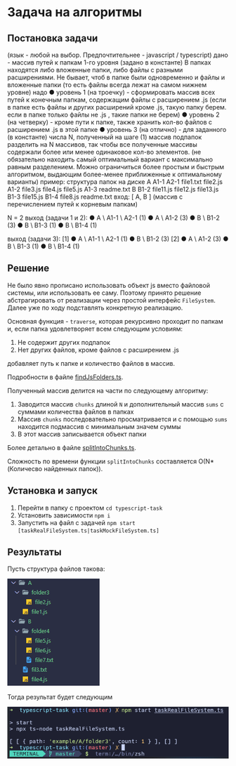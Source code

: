 # Задача на алгоритмы

## Постановка задачи

(язык - любой на выбор. Предпочтительнее - javascript / typescript)
дано - массив путей к папкам 1-го уровня (задано в константе)
В папках находятся либо вложенные папки, либо файлы с разными расширениями.
Не бывает, чтоб в папке были одновременно и файлы и вложенные папки (то есть файлы всегда лежат на самом нижнем уровне)
надо 
●	уровень 1 (на троечку)  - сформировать массив всех путей к конечным папкам, содержащим файлы с расширением .js (если в папке есть файлы и других расширений кроме .js, такую папку берем. если в папке только файлы не .js , такие папки не берем)
●	уровень 2 (на четверку) - кроме пути к папке, также хранить кол-во файлов с расширением .js в этой папке 
●	уровень 3 (на отлично) - для заданного (в константе) числа N, полученный на шаге (1) массив подпапок разделить на N массивов, так чтобы все полученные массивы содержали более или менее одинаковое кол-во элементов.
(не обязательно находить самый оптимальный вариант с максимально равным разделением. Можно ограничиться более простым и быстрым алгоритмом, выдающим более-менее приближенные к оптимальному варианты)
пример:
структура папок на диске
A
  A1-1
    A2-1
       file1.txt
       file2.js
  A1-2
    file3.js
    file4.js
    file5.js
  A1-3
    readme.txt
B
  B1-2
     file11.js
     file12.js
     file13.js
  B1-3
     file15.js
  B1-4
     file8.js
     readme.txt	вход:
[ A, B ]
(массив с перечислением путей к корневым папкам)

N = 2
	выход (задачи 1 и 2):
●	A \ A1-1 \ A2-1  (1)
●	A \ A1-2  (3)
●	B \ B1-2 (3)
●	B \ B1-3 (1)
●	B \ B1-4 (1)


выход (задачи 3):
[1]
●	A \ A1-1 \ A2-1  (1)
●	B \ B1-2 (3)
[2]
●	A \ A1-2  (3)
●	B \ B1-3 (1)
●	B \ B1-4 (1)

## Решение

Не было явно прописано использовать объект js вместо файловой системы, или использовать ее саму. Поэтому принято решение абстрагировать от реализации через простой интерфейс `FileSystem`. Далее уже по ходу подставлять конкретную реализацию.

Основная функция - `traverse`, которая рекурсивно проходит по папкам и, если папка удовлетворяет всем следующим условиям:

1. Не содержит других подпапок
2. Нет других файлов, кроме файлов с расширением .js

добавляет путь к папке и количество файлов в массив.

Подробности в файле [findJsFolders.ts](./findJsFolders.ts).

Полученный массив делится на части по следующему алгоритму:

1. Заводится массив `chunks` длиной `N` и дополнительный массив `sums` с суммами количества файлов в папках
2. Массив `chunks` последовательно просматривается и с помощью `sums` находится подмассив с минимальным значем суммы
3. В этот массив записывается объект папки

Более детально в файле [splitIntoChunks.ts](./splitIntoChunks.ts).

Сложность по времени функции `splitIntoChunks` составляется O(N*(Количесво найденных папок)).

## Установка и запуск

1. Перейти в папку с проектом `cd typescript-task`
2. Установить зависимости `npm i`
3. Запустить на файл с задачей `npm start [taskRealFileSystem.ts|taskMockFileSystem.ts]`

## Результаты

Пусть структура файлов такова:

![alt text](images/image-1.png)

Тогда результат будет следующим

![alt text](images/image.png)
